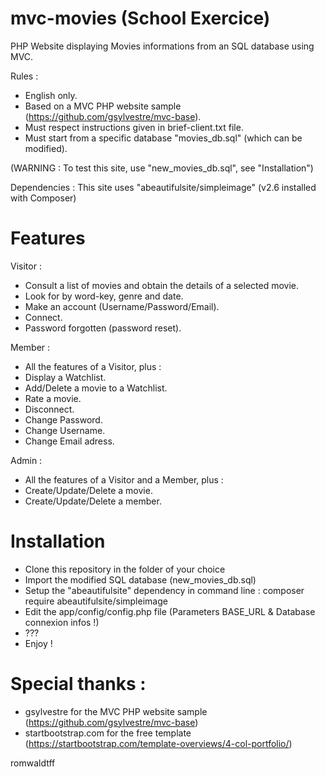 # mvc-movies (School Exercice)


PHP Website displaying Movies informations from an SQL database using MVC.

Rules :
- English only.
- Based on a MVC PHP website sample (https://github.com/gsylvestre/mvc-base).
- Must respect instructions given in brief-client.txt file.
- Must start from a specific database "movies_db.sql" (which can be modified).

(WARNING : To test this site, use "new_movies_db.sql", see "Installation")

Dependencies :
This site uses "abeautifulsite/simpleimage" (v2.6 installed with Composer)

# Features

Visitor :
- Consult a list of movies and obtain the details of a selected movie.
- Look for by word-key, genre and date.
- Make an account (Username/Password/Email).
- Connect.
- Password forgotten (password reset).

Member :
- All the features of a Visitor, plus :
- Display a Watchlist.
- Add/Delete a movie to a Watchlist.
- Rate a movie.
- Disconnect.
- Change Password.
- Change Username.
- Change Email adress.

Admin :
- All the features of a Visitor and a Member, plus :
- Create/Update/Delete a movie.
- Create/Update/Delete a member.

# Installation

- Clone this repository in the folder of your choice
- Import the modified SQL database (new_movies_db.sql)
- Setup the "abeautifulsite" dependency in command line : composer require abeautifulsite/simpleimage
- Edit the app/config/config.php file (Parameters BASE_URL & Database connexion infos !)
- ???
- Enjoy !

# Special thanks :

- gsylvestre for the MVC PHP website sample (https://github.com/gsylvestre/mvc-base)
- startbootstrap.com for the free template (https://startbootstrap.com/template-overviews/4-col-portfolio/)


romwaldtff
